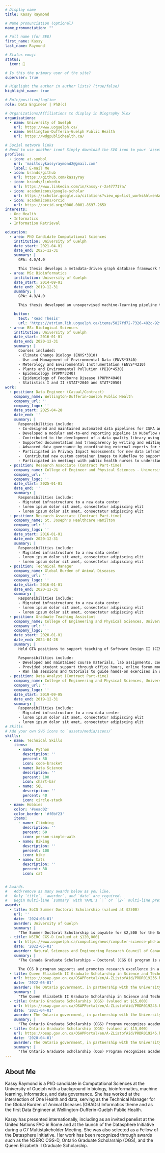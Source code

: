 ```yaml
---
# Display name
title: Kassy Raymond

# Name pronunciation (optional)
name_pronunciation: ""

# Full name (for SEO)
first_name: Kassy
last_name: Raymond

# Status emoji
status:
  icon: 🌄

# Is this the primary user of the site?
superuser: true

# Highlight the author in author lists? (true/false)
highlight_name: true

# Role/position/tagline
role: Data Engineer | PhD(c)

# Organizations/Affiliations to display in Biography blox
organizations:
  - name: University of Guelph
    url: https://www.uoguelph.ca/
  - name: Wellington-Dufferin-Guelph Public Health
    url: https://wdgpublichealth.ca/

# Social network links
# Need to use another icon? Simply download the SVG icon to your `assets/media/icons/` folder.
profiles:
  - icon: at-symbol
    url: 'mailto:ykassyraymond2@gmail.com'
    label: E-mail Me
  - icon: brands/github
    url: https://github.com/kassyray
  - icon: brands/linkedin
    url: https://www.linkedin.com/in/kassy-r-2a477717a/
  - icon: academicons/google-scholar
    url: https://scholar.google.ca/citations?view_op=list_works&hl=en&user=GrNcYAgAAAAJ
  - icon: academicons/orcid
    url: https://orcid.org/0000-0001-8697-265X
interests:
  - One Health
  - Informatics
  - Information Retrieval

education:
  - area: PhD Candidate Computational Sciences
    institution: University of Guelph
    date_start: 2021-04-01
    date_end: 2025-12-31
    summary: |
      GPA: 4.0/4.0

      This thesis develops a metadata-driven graph database framework that harmonizes livestock data classifications and vocabularies from intergovernmental and national sources, enhancing interoperability and enabling discovery of disparate data sources. Through a qualitative review of metadata, data, and data systems, this research establishes a bottom-up methodology for developing community-driven standards. 
  - area: MSc Bioinformatics
    institution: University of Guelph
    date_start: 2014-09-01
    date_end: 2019-12-31
    summary: |
      GPA: 4.0/4.0

      This thesis developed an unsupervised machine-learning pipeline to analyze Electrodermal Activity (EDA) as a sympathetic-nervous-system stress marker. We applied DBSCAN and k-means clustering to time-series features extracted over multiple window lengths (3-120 seconds) from Biopac and Empatica E4 recordings. A novel visualization for cluster dynamics was created and demonstrated that analyzing Empatica E4 signals with longer window lengths are able to identify regions of stress at a comparable level to signals collected from Biopac.

    button:
      text: 'Read Thesis'
      url: 'https://atrium.lib.uoguelph.ca/items/5827fd72-7326-482c-92f1-ddc52ff4069c'
  - area: BSc Biological Sciences 
    institution: University of Guelph
    date_start: 2016-01-01
    date_end: 2020-12-31
    summary: |
      Courses included:
      - Climate Change Biology (ENVS*3010)
      - Use and Management of Environmental Data (ENVS*3340)
      - Meterology and Environmental Instrumentation (ENVS*4210)
      - Plants and Environmental Pollution (PBIO*4530)
      - Epidemiology (POPM*3240)
      - Epidemiology of Foodborne Disease (POPM*4040)
      - Statistics I and II (STAT*2040 and STAT*2050)
work:
  - position: Data Engineer (Casual/Contract)
    company_name: Wellington-Dufferin-Guelph Public Health
    company_url: ''
    company_logo: ''
    date_start: 2025-04-28
    date_end: ''
    summary: |
      Responsibilities include:
      - Co-designed and maintained automated data pipelines for ISPA and CCEYA immunization reporting using Python, YAML, and Typst.
      - Developed a modular end-to-end reporting pipeline in Kubeflow using Bash, GitHub Actions, and Docker to ensure reproducibility and efficiency.
      - Contributed to the development of a data quality library using Great Expectations to validate schema and improve downstream confidence.
      - Supported documentation and transparency by writing and editing internal development guides and public-facing resources using Github.
      - Advanced data governance by coordinating external experts for speaker series and implementing column mapping and schema validation.
      - Participated in Privacy Impact Assessments for new data infrastructure and transformation initiatives.
      -  Contributed new custom container images to Kubeflow to support secure and scalable workflow orchestration within the agency. These extensions of base images were used as examples for subsequent custom images.
      - Participated in meetings with public health nurses to understand data quality needs for ISPA reporting, translating comments and needs into an actionable plan to improve data quality.
  - position: Research Associate (Contract Part-time)
    company_name: College of Engineer and Physical Sciences - University of Guelph
    company_url: ''
    company_logo: ''
    date_start: 2025-01-01
    date_end: ''
    summary: |
      Responsibilities include:
      - Migrated infrastructure to a new data center
      - lorem ipsum dolor sit amet, consectetur adipiscing elit
      - lorem ipsum dolor sit amet, consectetur adipiscing elit
  - position: Research Associate (Contract Part-time)
    company_name: St. Joseph's Healthcare Hamilton
    company_url: ''
    company_logo: ''
    date_start: 2016-01-01
    date_end: 2020-12-31
    summary: |
      Responsibilities include:
      - Migrated infrastructure to a new data center
      - lorem ipsum dolor sit amet, consectetur adipiscing elit
      - lorem ipsum dolor sit amet, consectetur adipiscing elit
  - position: Technical Manager
    company_name: Global Burden of Animal Diseases 
    company_url: ''
    company_logo: ''
    date_start: 2016-01-01
    date_end: 2020-12-31
    summary: |
      Responsibilities include:
      - Migrated infrastructure to a new data center
      - lorem ipsum dolor sit amet, consectetur adipiscing elit
      - lorem ipsum dolor sit amet, consectetur adipiscing elit
  - position: Graduate Teaching Assistant
    company_name: College of Engineering and Physical Sciences, University of Guelph
    company_url: ''
    company_logo: ''
    date_start: 2020-01-01
    date_end: 2024-04-28
    summary: |
      Held GTA positions to support teaching of Software Design II (CIS\*2250), Systems Programming (CIS\*3010), and Cloud Computing (CIS\*4010).

      Responsibilities include:
      - Developed and maintained course materials, lab assignments, code examples, and automating test scripts. 
      - Provided student support through office hours, online forum moderation, detailed feedback on programming assignments, and exams.
      - Ran lab sessions and tutorials to guide hands-on exercises in software design. 
  - position: Data Analyst (Contract Part-time)
    company_name: College of Engineering and Physical Sciences, University of Guelph
    company_url: ''
    company_logo: ''
    date_start: 2019-09-05
    date_end: 2019-12-31
    summary: |
      Responsibilities include:
      - Migrated infrastructure to a new data center
      - lorem ipsum dolor sit amet, consectetur adipiscing elit
      - lorem ipsum dolor sit amet, consectetur adipiscing elit
# Skills
# Add your own SVG icons to `assets/media/icons/`
skills:
  - name: Technical Skills
    items:
      - name: Python
        description: ''
        percent: 80
        icon: code-bracket
      - name: Data Science
        description: ''
        percent: 100
        icon: chart-bar
      - name: SQL
        description: ''
        percent: 40
        icon: circle-stack
  - name: Hobbies
    color: '#eeac02'
    color_border: '#f0bf23'
    items:
      - name: Climbing
        description: ''
        percent: 60
        icon: person-simple-walk
      - name: Biking
        description: ''
        percent: 100
        icon: bike
      - name: Cats
        description: ''
        percent: 80
        icon: cat


# Awards.
#   Add/remove as many awards below as you like.
#   Only `title`, `awarder`, and `date` are required.
#   Begin multi-line `summary` with YAML's `|` or `|2-` multi-line prefix and indent 2 spaces below.
awards:
  - title: SoCS Summer Doctoral Scholarship (valued at $2500)
    url: ''
    date: '2024-05-01'
    awarder: University of Guelph 
    summary: |
      "The Summer Doctoral Scholarship is payable for $2,500 for the Summer 2024 semester, and is awarded based on the demonstrated academic excellence and research potential of our PhD students within the School of Computer Science."
  - title: NSERC CGS-D (valued at $120,000)
    url: https://www.uoguelph.ca/computing/news/computer-science-phd-awarded-nserc
    date: '2022-05-01'
    awarder: Natural Sciences and Engineering Research Council of Canada
    summary: |
      "The Canada Graduate Scholarships — Doctoral (CGS D) program is a federal program of scholarships administered by the Natural Sciences and Engineering Research Council of Canada (NSERC), the Canadian Institutes of Health Research (CIHR) and the Social Sciences and Humanities Research Council (SSHRC). Scholarships are awarded through national competitions by these three granting agencies.

      The CGS D program supports and promotes research excellence in a wide variety of disciplines and broad fields of natural sciences and engineering, health and social sciences and humanities, including interdisciplinary and multidisciplinary research. This support allows scholars to concentrate on their doctoral studies more fully, to seek out the best research mentors in their chosen fields and to contribute to the Canadian research ecosystem during and beyond the tenure of their awards." 
  - title: Queen Elizabeth II Graduate Scholarship in Science and Technology (QEII-GSST) (valued at $15,000)
    url: https://osap.gov.on.ca/OSAPPortal/en/A-ZListofAid/PRDR019236.html
    date: '2022-05-01'
    awarder: The Ontario government, in partnership with the University of Guelph
    summary: |
      "The Queen Elizabeth II Graduate Scholarship in Science and Technology (QEII-GSST) is designed to encourage excellence in graduate studies in science and technology. The program is jointly supported by funds provided by the Ministry of Training, Colleges and Universities ('ministry') and funds provided by the University of Guelph.  The ministry contributes two-thirds of the value of the award and the university provides one-third."
  - title: Ontario Graduate Scholarship (OGS) (valued at $15,000)
    url: https://osap.gov.on.ca/OSAPPortal/en/A-ZListofAid/PRDR019245.html
    date: '2021-04-01'
    awarder: The Ontario government, in partnership with the University of Guelph
    summary: |
      "The Ontario Graduate Scholarship (OGS) Program recognizes academic excellence in graduate studies at the master's and doctoral levels in all disciplines of academic study. The program is jointly supported by funds provided by the Ministry of Training, College and Universities ('ministry') and funds provided by the University of Guelph.  The ministry contributes two-thirds of the value of the award and the university provides one-third."
  - title: Ontario Graduate Scholarship (OGS) (valued at $15,000)
    url: https://osap.gov.on.ca/OSAPPortal/en/A-ZListofAid/PRDR019245.html
    date: '2020-04-01'
    awarder: The Ontario government, in partnership with the University of Guelph
    summary: | 
      "The Ontario Graduate Scholarship (OGS) Program recognizes academic excellence in graduate studies at the master's and doctoral levels in all disciplines of academic study. The program is jointly supported by funds provided by the Ministry of Training, College and Universities ('ministry') and funds provided by the University of Guelph.  The ministry contributes two-thirds of the value of the award and the university provides one-third."
---
```


## About Me

Kassy Raymond is a PhD candidate in Computational Sciences at the University of Guelph with a background in biology, bioinformatics, machine learning, informatics, and data governance. She has worked at the intersection of One Health and data, serving as the Technical Manager for the Global Burden of Animal Diseases (GBADs) Informatics theme and as the first Data Engineer at Wellington-Dufferin-Guelph Public Health.

Kassy has presented internationally, including as an invited panelist at the United Nations FAO in Rome and at the launch of the Datasphere Initiative during a G7 Multistakeholder Meeting. She was also selected as a Fellow of the Datasphere Initiative. Her work has been recognized through awards such as the NSERC CGS-D, Ontario Graduate Scholarship (OGS), and the Queen Elizabeth II Graduate Scholarship.
